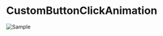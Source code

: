 # CustomButtonClickAnimation

![Sample](https://github.com/ardakazanci/CustomButtonClickAnimation/blob/master/sample.gif?raw=true)
